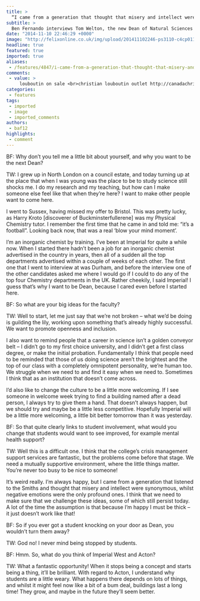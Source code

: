 ```yaml
---
title: >
  “I came from a generation that thought that misery and intellect were synonymous."
subtitle: >
  Ben Fernando interviews Tom Welton, the new Dean of Natural Sciences from January 2015.
date: "2014-11-10 22:46:29 +0000"
image: "http://felixonline.co.uk/img/upload/201411102246-ps3110-c4cp01177e-p3_hi-res.gif"
headline: true
featured: true
imported: true
aliases:
 - /features/4847/i-came-from-a-generation-that-thought-that-misery-and-intellect-were-synonymous
comments:
 - value: >
     louboutin on sale <br>christian louboutin outlet http://canadachristianlouboutinoutlet.blogspot.com/
categories:
 - features
tags:
 - imported
 - image
 - imported_comments
authors:
 - baf12
highlights:
 - comment
---
```


BF: Why don’t you tell me a little bit about yourself, and why you want to be the next Dean?

TW: I grew up in North London on a council estate, and today turning up at the place that when I was young was the place to be to study science still shocks me. I do my research and my teaching, but how can I make someone else feel like that when they’re here? I want to make other people want to come here.

I went to Sussex, having missed my offer to Bristol. This was pretty lucky, as Harry Kroto [discoverer of Buckminsterfullerene] was my Physical Chemistry tutor. I remember the first time that he came in and told me: “it’s a football”. Looking back now, that was a real ‘blow your mind moment’.

I’m an inorganic chemist by training. I’ve been at Imperial for quite a while now. When I started there hadn’t been a job for an inorganic chemist advertised in the country in years, then all of a sudden all the top departments advertised within a couple of weeks of each other. The first one that I went to interview at was Durham, and before the interview one of the other candidates asked me where I would go if I could to do any of the top four Chemistry departments in the UK. Rather cheekily, I said Imperial! I guess that’s why I want to be Dean, because I cared even before I started here.

BF: So what are your big ideas for the faculty?

TW: Well to start, let me just say that we’re not broken – what we’d be doing is guilding the lily, working upon something that’s already highly successful. We want to promote openness and inclusion.

I also want to remind people that a career in science isn’t a golden conveyor belt – I didn’t go to my first choice university, and I didn’t get a first class degree, or make the initial probation. Fundamentally I think that people need to be reminded that those of us doing science aren’t the brightest and the top of our class with a completely omnipotent personality, we’re human too. We struggle when we need to and find it easy when we need to. Sometimes I think that as an institution that doesn’t come across.

I’d also like to change the culture to be a little more welcoming. If I see someone in welcome week trying to find a building named after a dead person, I always try to give them a hand. That doesn’t always happen, but we should try and maybe be a little less competitive. Hopefully Imperial will be a little more welcoming, a little bit better tomorrow than it was yesterday.

BF: So that quite clearly links to student involvement, what would you change that students would want to see improved, for example mental health support?

TW: Well this is a difficult one. I think that the college’s crisis management support services are fantastic, but the problems come before that stage. We need a mutually supportive environment, where the little things matter. You’re never too busy to be nice to someone!

It’s weird really. I’m always happy, but I came from a generation that listened to the Smiths and thought that misery and intellect were synonymous, whilst negative emotions were the only profound ones. I think that we need to make sure that we challenge these ideas, some of which still persist today. A lot of the time the assumption is that because I’m happy I must be thick – it just doesn’t work like that!

BF: So if you ever got a student knocking on your door as Dean, you wouldn’t turn them away?

TW: God no! I never mind being stopped by students.

BF: Hmm. So, what do you think of Imperial West and Acton?

TW: What a fantastic opportunity! When it stops being a concept and starts being a thing, it’ll be brilliant. With regard to Acton, I understand why students are a little weary. What happens there depends on lots of things, and whilst it might feel now like a bit of a bum deal, buildings last a long time! They grow, and maybe in the future they’ll seem better.
